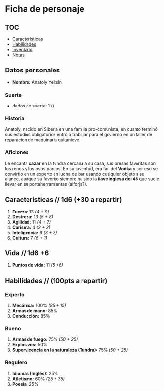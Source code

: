 # Ficha de personaje

## TOC
- [Características](#caracter%C3%ADsticas---1d6-30-a-repartir)
- [Habilidades](#habilidades--100pts-a-repartir)
- [Inventario](inventory.md)
- [Notas](notes.md)

## Datos personales
- **Nombre:** Anatoly Yeltsin

### Suerte
- dados de suerte: 1 ()

### Historia
Anatoly, nacido en Siberia en una familia pro-comunista, en cuanto terminó sus estudios obligatorios entró a trabajar para el govierno en un taller de reparacion de maquinaria quitanieve. 

### Aficiones
Le encanta **cazar** en la tundra cercana a su casa, sus presas favoritas son los renos y los osos pardos. En su juventud, era fan del **Vodka** y por eso se convirtio en un experto en lucha de bar usando cualquier objeto a su alance, aunque su favorito siempre ha sido la **llave inglesa del 45** que suele llevar en su portaherramientas (alforja?). 

## Características  // 1d6 (+30 a repartir)
1. **Fuerza:** 13   _(4 + 9)_
2. **Destreza:** 13   _(5 + 8)_
3. **Agilidad:** 11  _(4 + 7)_
4. **Carisma:** 4   _(2 + 2)_
5. **Inteligencia:** 6   _(3 + 3)_
6. **Cultura:** 7  _(6 + 1)_

## Vida // 1d6 +6
1. **Puntos de vida:** 11 _(5 +6)_

## Habilidades // (100pts a repartir)

### Experto

1. **Mecánica:** 100% _(85 + 15)_
2. **Armas de mano:** 85%
3. **Conducción:** 85%

### Bueno
1. **Armas de fuego:** 75% _(50 + 25)_
2. **Explosivos:** 50%
3. **Supervicencia en la naturaleza (Tundra):** 75% _(50 + 25)_

### Regulero
1. **Idiomas (Inglés):** 25%
2. **Atletismo:** 60% _(25 + 35)_
3. **Poesía:** 25%
